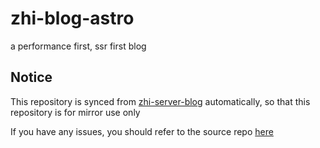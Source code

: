 # zhi-blog-astro

a performance first, ssr first blog

## Notice

This repository is synced from [zhi-server-blog](https://github.com/terwer/zhi/tree/main/apps/zhi-server-blog) automatically, so that this repository is for mirror use only

If you have any issues, you should refer to the source repo [here](https://github.com/terwer/zhi/tree/main/apps/zhi-server-blog)
